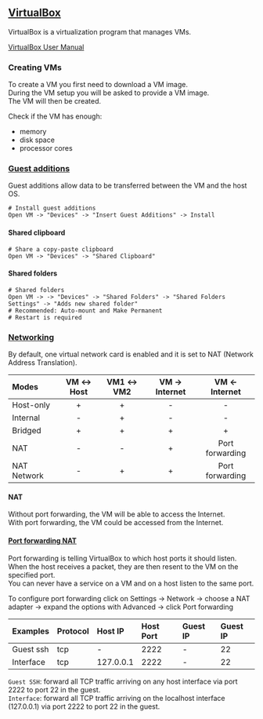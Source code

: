 ## [VirtualBox](https://www.virtualbox.org/)

VirtualBox is a virtualization program that manages VMs.

[VirtualBox User Manual](https://www.virtualbox.org/manual/UserManual.html)

### Creating VMs

To create a VM you first need to download a VM image.  
During the VM setup you will be asked to provide a VM image.  
The VM will then be created.  

Check if the VM has enough:
* memory
* disk space
* processor cores

### [Guest additions](https://www.virtualbox.org/manual/ch04.html)

Guest additions allow data to be transferred between the VM and the host OS.  

```
# Install guest additions
Open VM -> "Devices" -> "Insert Guest Additions" -> Install
```

#### Shared clipboard

```
# Share a copy-paste clipboard
Open VM -> "Devices" -> "Shared Clipboard"
```

#### Shared folders

```
# Shared folders
Open VM -> -> "Devices" -> "Shared Folders" -> "Shared Folders Settings" -> "Adds new shared folder"
# Recommended: Auto-mount and Make Permanent
# Restart is required
```

### [Networking](https://www.virtualbox.org/manual/ch06.html)

By default, one virtual network card is enabled and it is set to NAT (Network Address Translation).  

| Modes | VM <-> Host | VM1 <-> VM2 | VM -> Internet | VM <- Internet |
| :--- | :---: | :---: | :---: | :---: |
| Host-only | + | + | - | - |
| Internal | - | + | - | - |
| Bridged | + | + | + | + |
| NAT | - | - | + | Port forwarding |
| NAT Network | - | + | + | Port forwarding |

#### NAT

Without port forwarding, the VM will be able to access the Internet.  
With port forwarding, the VM could be accessed from the Internet.  

#### [Port forwarding NAT](https://www.virtualbox.org/manual/ch06.html#natforward)

Port forwarding is telling VirtualBox to which host ports it should listen.  
When the host receives a packet, they are then resent to the VM on the specified port.  
You can never have a service on a VM and on a host listen to the same port.  

To configure port forwarding click on Settings -> Network -> choose a NAT adapter -> expand the options with Advanced -> click Port forwarding

| Examples | Protocol | Host IP | Host Port | Guest IP | Guest IP |
| :--- | :--- | :--- | :--- | :--- | :--- |
| Guest ssh | tcp | - | 2222 | - | 22 |
| Interface | tcp | 127.0.0.1 | 2222 | - | 22 |

`Guest SSH`: forward all TCP traffic arriving on any host interface via port 2222 to port 22 in the guest.  
`Interface`: forward all TCP traffic arriving on the localhost interface (127.0.0.1) via port 2222 to port 22 in the guest.  
